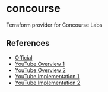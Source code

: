 # concourse

Terraform provider for Concourse Labs

## References

+ [Official][1]
+ [YouTube Overview 1][2]
+ [YouTube Overview 2][3]
+ [YouTube Implementation 1][4]
+ [YouTube Implementation 2][5]

[1]: https://learn.hashicorp.com/tutorials/terraform/provider-use
[2]: https://www.youtube.com/watch?v=noxwUVet5RE
[3]: https://www.youtube.com/watch?v=OoSAepwT0l4
[4]: https://www.youtube.com/watch?v=gNFBWmKNlxA
[5]: https://www.youtube.com/watch?v=3XayxW5B-ig&t=449s
[6]: https://learn.hashicorp.com/collections/terraform/providers
